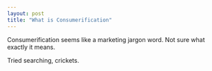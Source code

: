 ```yaml
---
layout: post
title: "What is Consumerification"
---
```


Consumerification seems like a marketing jargon word. Not sure what exactly it means.

Tried searching, crickets.
